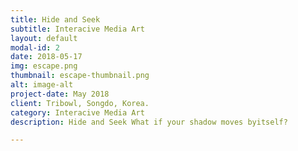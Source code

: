 ```yaml
---
title: Hide and Seek
subtitle: Interacive Media Art
layout: default
modal-id: 2
date: 2018-05-17
img: escape.png
thumbnail: escape-thumbnail.png
alt: image-alt
project-date: May 2018
client: Tribowl, Songdo, Korea.
category: Interacive Media Art
description: Hide and Seek What if your shadow moves byitself?

---
```

